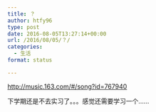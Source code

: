 ```yaml
---
title: ？
author: htfy96
type: post
date: 2016-08-05T13:27:14+00:00
url: /2016/08/05/？/
categories:
  - 生活
format: status

---
```

http://music.163.com/#/song?id=767940

下学期还是不去实习了。。。感觉还需要学习一个……